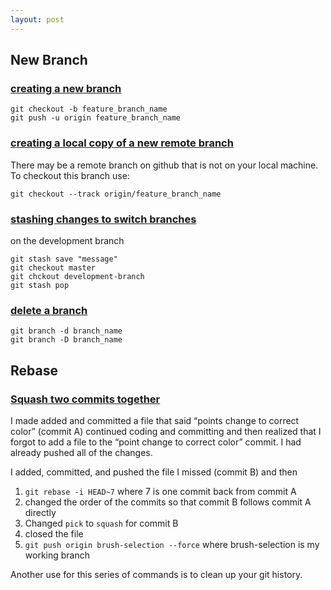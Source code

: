 ```yaml
---
layout: post
---
```

## New Branch
### [creating a new branch](https://www.freecodecamp.org/forum/t/push-a-new-local-branch-to-a-remote-git-repository-and-track-it-too/13222)

```
git checkout -b feature_branch_name
git push -u origin feature_branch_name
```

### [creating a local copy of a new remote branch](https://www.git-tower.com/learn/git/faq/checkout-remote-branch)

There may be a remote branch on github that is not on your local machine.
To checkout this branch use:  

```
git checkout --track origin/feature_branch_name
```

### [stashing changes to switch branches](http://www.codeblocq.com/2016/02/Stash-your-changes-before-switching-branch/)  

on the development branch  
```
git stash save "message"  
git checkout master   
git chckout development-branch   
git stash pop  
```

### [delete a branch](https://koukia.ca/delete-a-local-and-a-remote-git-branch-61df0b10d323)
```
git branch -d branch_name
git branch -D branch_name
```

## Rebase
### [Squash two commits together](https://github.com/todotxt/todo.txt-android/wiki/Squash-All-Commits-Related-to-a-Single-Issue-into-a-Single-Commit)

I made added and committed a file that said “points change to correct color” (commit A) continued coding and committing and then realized that I forgot to add a file to the “point change to correct color” commit. I had already pushed all of the changes.

I added, committed, and pushed the file I missed (commit B) and then
1. `git rebase -i HEAD~7` where 7 is one commit back from commit A  
2. changed the order of the commits so that commit B follows commit A directly  
3. Changed `pick` to `squash` for commit B  
4. closed the file  
5. `git push origin brush-selection --force` where brush-selection is my working branch

Another use for this series of commands is to clean up your git history.  
